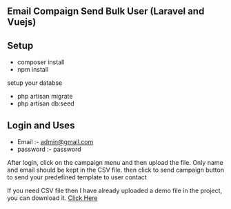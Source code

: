 ## Email Compaign Send Bulk User (Laravel and Vuejs)

## Setup

- composer install
- npm install

setup your databse 
- php artisan migrate
- php artisan db:seed

## Login and Uses
- Email :- admin@gmail.com
- password :- password

After login, click on the campaign menu and then upload the file. Only name and email should be kept in the CSV file.
then click to send campaign button to send your predefined template to user contact

If you need CSV file then I have already uploaded a demo file in the project, you can download it. [Click Here](https://github.com/Rohit4429/email-campaign-laravel-vue/blob/main/CSV_demo_data.csv)
